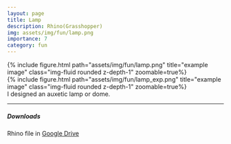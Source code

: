 ```yaml
---
layout: page
title: Lamp
description: Rhino(Grasshopper)
img: assets/img/fun/lamp.png
importance: 7
category: fun
---
```


<div class="row">
    <div class="col-sm mt-3 mt-md-0">
        {% include figure.html path="assets/img/fun/lamp.png" title="example image" class="img-fluid rounded z-depth-1" zoomable=true%}
    </div>   
    <div class="col-sm mt-3 mt-md-0">
        {% include figure.html path="assets/img/fun/lamp_exp.png" title="example image" class="img-fluid rounded z-depth-1" zoomable=true%}
    </div>       
</div>
<div class="caption">
    I designed an auxetic lamp or dome.
</div>

------
##### <i class='fas fa-download'>**Downloads**</i>
Rhino file in [Google Drive](https://drive.google.com/file/d/1Bizf4t-W1gqqr5WFqYZRsDROU1w3K2Ut/view?usp=sharing)